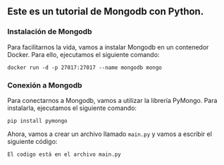 ## Este es un tutorial de Mongodb con Python.
### Instalación de Mongodb
Para facilitarnos la vida, vamos a instalar Mongodb en un contenedor Docker. Para ello, ejecutamos el siguiente comando:
    
    
    docker run -d -p 27017:27017 --name mongodb mongo

### Conexión a Mongodb
Para conectarnos a Mongodb, vamos a utilizar la librería PyMongo. Para instalarla, ejecutamos el siguiente comando:
    
    
    pip install pymongo

Ahora, vamos a crear un archivo llamado `main.py` y vamos a escribir el siguiente código:


    El codigo está en el archivo main.py